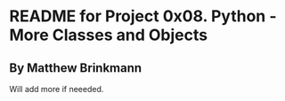 # README for Project 0x08. Python - More Classes and Objects
## By Matthew Brinkmann
Will add more if neeeded.